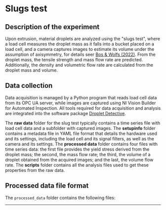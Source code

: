 # Slugs test

## Description of the experiment

Upon extrusion, material droplets are analyzed using the "slugs test", where a load cell measures the droplet mass as it falls into a bucket placed on a load cell, and a camera captures images to estimate its volume under the assumption of axisymmetry, for details seer [Bos & Wolfs (2022)](https://doi.org/10.1007/978-3-031-06116-5_67). From the droplet mass, the tensile strength and mass flow rate are predicted. Additionally, the density and volumetric flow rate are calculated from the droplet mass and volume. 

## Data collection

Data acquisition is managed by a Python program that reads load cell data from its OPC UA server, while images are captured using NI Vision Builder for Automated Inspection. All tools required for data acquisition and analysis are integrated into the software package [Droplet Detective](https://github.com/3DCP-TUe/DropletDetective). 

The __raw data__ folder for the slug test typically contains a time series file with load cell data and a subfolder with captured images. The __setupinfo__ folder contains a metadata file in YAML file format that details the hardware used and its settings, including the load cell and its signal filters, as well as the camera and its settings. The __processed data__ folder contains four files with time series data: the first file provides the yield stress derived from the droplet mass; the second, the mass flow rate; the third, the volume of a droplet obtained from the acquired images; and the last, the volume flow rate. The __scripts__ folder contains all the analysis files used to get these properties from the raw data.

## Processed data file format

The `processed_data` folder contains the following files:

---